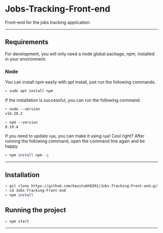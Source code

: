 # Jobs-Tracking-Front-end
Front-end for the jobs tracking application.

---
## Requirements

For development, you will only need a node global package, npm, installed in your environment.

### Node

You can install npm easily with apt install, just run the following commands.

```sh
> sudo apt install npm
```

If the installation is successful, you can run the following command.
```sh
> node --version
v16.20.2

> npm --version
8.19.4
```

If you need to update `npm`, you can make it using `npm`! Cool right? After running the following command, open the command line again and be happy.
```sh
> npm install npm -g
```
---

## Installation

```sh
> git clone https://github.com/kaustubh0201/Jobs-Tracking-Front-end.git
> cd Jobs-Tracking-Front-end
> npm install
```

## Running the project
```sh
> npm start
```

---
